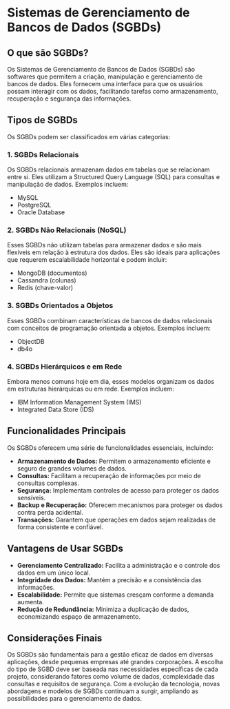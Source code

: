 # Sistemas de Gerenciamento de Bancos de Dados (SGBDs)

## O que são SGBDs?

Os Sistemas de Gerenciamento de Bancos de Dados (SGBDs) são softwares que permitem a criação, manipulação e gerenciamento de bancos de dados. Eles fornecem uma interface para que os usuários possam interagir com os dados, facilitando tarefas como armazenamento, recuperação e segurança das informações.

## Tipos de SGBDs

Os SGBDs podem ser classificados em várias categorias:

### 1. SGBDs Relacionais

Os SGBDs relacionais armazenam dados em tabelas que se relacionam entre si. Eles utilizam a Structured Query Language (SQL) para consultas e manipulação de dados. Exemplos incluem:

- MySQL
- PostgreSQL
- Oracle Database

### 2. SGBDs Não Relacionais (NoSQL)

Esses SGBDs não utilizam tabelas para armazenar dados e são mais flexíveis em relação à estrutura dos dados. Eles são ideais para aplicações que requerem escalabilidade horizontal e podem incluir:

- MongoDB (documentos)
- Cassandra (colunas)
- Redis (chave-valor)

### 3. SGBDs Orientados a Objetos

Esses SGBDs combinam características de bancos de dados relacionais com conceitos de programação orientada a objetos. Exemplos incluem:

- ObjectDB
- db4o

### 4. SGBDs Hierárquicos e em Rede

Embora menos comuns hoje em dia, esses modelos organizam os dados em estruturas hierárquicas ou em rede. Exemplos incluem:

- IBM Information Management System (IMS)
- Integrated Data Store (IDS)

## Funcionalidades Principais

Os SGBDs oferecem uma série de funcionalidades essenciais, incluindo:

- **Armazenamento de Dados:** Permitem o armazenamento eficiente e seguro de grandes volumes de dados.
- **Consultas:** Facilitam a recuperação de informações por meio de consultas complexas.
- **Segurança:** Implementam controles de acesso para proteger os dados sensíveis.
- **Backup e Recuperação:** Oferecem mecanismos para proteger os dados contra perda acidental.
- **Transações:** Garantem que operações em dados sejam realizadas de forma consistente e confiável.

## Vantagens de Usar SGBDs

- **Gerenciamento Centralizado:** Facilita a administração e o controle dos dados em um único local.
- **Integridade dos Dados:** Mantém a precisão e a consistência das informações.
- **Escalabilidade:** Permite que sistemas cresçam conforme a demanda aumenta.
- **Redução de Redundância:** Minimiza a duplicação de dados, economizando espaço de armazenamento.

## Considerações Finais

Os SGBDs são fundamentais para a gestão eficaz de dados em diversas aplicações, desde pequenas empresas até grandes corporações. A escolha do tipo de SGBD deve ser baseada nas necessidades específicas de cada projeto, considerando fatores como volume de dados, complexidade das consultas e requisitos de segurança. Com a evolução da tecnologia, novas abordagens e modelos de SGBDs continuam a surgir, ampliando as possibilidades para o gerenciamento de dados.
